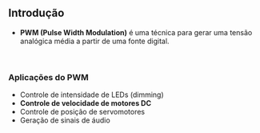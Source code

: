 ## Introdução

- **PWM (Pulse Width Modulation)** é uma técnica para gerar uma tensão analógica média a partir de uma fonte digital.

<br>

### Aplicações do PWM

- Controle de intensidade de LEDs (dimming)  
- **Controle de velocidade de motores DC**  
- Controle de posição de servomotores  
- Geração de sinais de áudio  